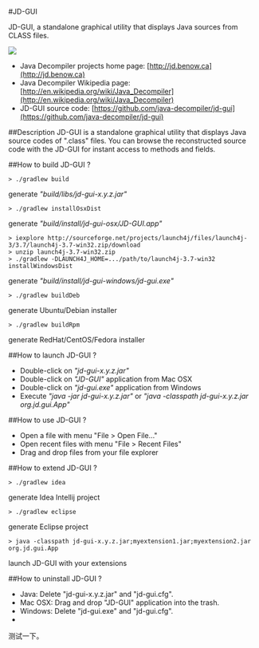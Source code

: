 #JD-GUI

JD-GUI, a standalone graphical utility that displays Java sources from CLASS files.

![](http://jd.benow.ca/img/screenshot17.png)

- Java Decompiler projects home page: [http://jd.benow.ca](http://jd.benow.ca)
- Java Decompiler Wikipedia page: [http://en.wikipedia.org/wiki/Java_Decompiler](http://en.wikipedia.org/wiki/Java_Decompiler)
- JD-GUI source code: [https://github.com/java-decompiler/jd-gui](https://github.com/java-decompiler/jd-gui)

##Description
JD-GUI is a standalone graphical utility that displays Java source codes of 
".class" files. You can browse the reconstructed source code with the JD-GUI
for instant access to methods and fields.

##How to build JD-GUI ?
```
> ./gradlew build 
```
generate _"build/libs/jd-gui-x.y.z.jar"_
```
> ./gradlew installOsxDist
```
generate _"build/install/jd-gui-osx/JD-GUI.app"_
```
> iexplore http://sourceforge.net/projects/launch4j/files/launch4j-3/3.7/launch4j-3.7-win32.zip/download
> unzip launch4j-3.7-win32.zip
> ./gradlew -DLAUNCH4J_HOME=.../path/to/launch4j-3.7-win32 installWindowsDist
```
generate _"build/install/jd-gui-windows/jd-gui.exe"_
```
> ./gradlew buildDeb
```
generate Ubuntu/Debian installer
```
> ./gradlew buildRpm
```
generate RedHat/CentOS/Fedora installer

##How to launch JD-GUI ?
- Double-click on _"jd-gui-x.y.z.jar"_
- Double-click on _"JD-GUI"_ application from Mac OSX
- Double-click on _"jd-gui.exe"_ application from Windows
- Execute _"java -jar jd-gui-x.y.z.jar"_ or _"java -classpath jd-gui-x.y.z.jar org.jd.gui.App"_

##How to use JD-GUI ?
- Open a file with menu "File > Open File..."
- Open recent files with menu "File > Recent Files"
- Drag and drop files from your file explorer

##How to extend JD-GUI ?
```
> ./gradlew idea 
```
generate Idea Intellij project
```
> ./gradlew eclipse
```
generate Eclipse project
```
> java -classpath jd-gui-x.y.z.jar;myextension1.jar;myextension2.jar org.jd.gui.App
```
launch JD-GUI with your extensions

##How to uninstall JD-GUI ?
- Java: Delete "jd-gui-x.y.z.jar" and "jd-gui.cfg".
- Mac OSX: Drag and drop "JD-GUI" application into the trash.
- Windows: Delete "jd-gui.exe" and "jd-gui.cfg".
- 
测试一下。
